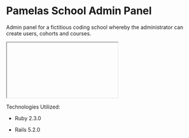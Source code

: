 # Pamelas School Admin Panel

Admin panel for a fictitious coding school whereby the administrator can create users, cohorts and courses.

<iframe class="video_container">
  <video controls="true" allowfullscreen="true">
    <source src="/assets/images/pamspanel.mp4" type="video/mp4">
  </video>
</iframe>

Technologies Utilized:

* Ruby 2.3.0

* Rails  5.2.0



